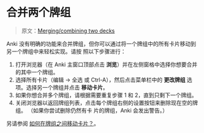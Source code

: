 # 合并两个牌组

> 原文：[Merging/combining two decks](https://faqs.ankiweb.net/merging-or-combining-two-decks.html)

Anki 没有明确的功能来合并牌组，但你可以通过将一个牌组中的所有卡片移动到另一个牌组中来轻松实现。请按
照以下步骤进行：

1. 打开浏览器（在 Anki 主窗口顶部点击 **浏览**）并在左侧窗格中选择你想要合并的其中一个牌组。
2. 选择所有卡片（编辑 → 全选 或 Ctrl-A），然后点击菜单栏中的 **更改牌组** 选项。选择另一个牌组并点击
   **移动卡片**。
3. 如果你想合并多个牌组，请根据需要重复步骤 1 和 2，直到只剩下一个牌组。
4. 关闭浏览器以返回牌组列表，点击每个牌组右侧的设置按钮来删除现在空的牌组。 （如果你尝试删除仍然有卡
   片的牌组，Anki 会发出警告。）

另请参阅
[如何在牌组之间移动卡片？](https://open-spaced-repetition.github.io/anki-faqs-zh-CN/how-do-i-move-cards-between-decks.html?highlight=合并#how-do-i-move-cards-between-decks)。
